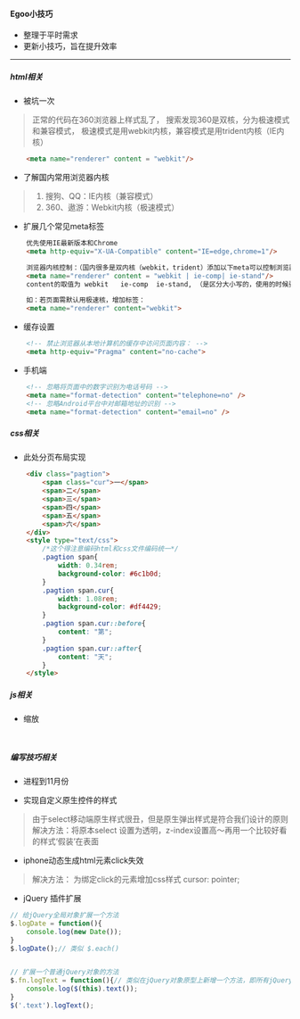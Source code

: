 #### Egoo小技巧
- 整理于平时需求
- 更新小技巧，旨在提升效率
***
##### html相关

- 被坑一次
> 正常的代码在360浏览器上样式乱了，
> 搜索发现360是双核，分为极速模式和兼容模式，
> 极速模式是用webkit内核，兼容模式是用trident内核（IE内核）
```html
    <meta name="renderer" content = "webkit"/>
```

- 了解国内常用浏览器内核
> 1. 搜狗、QQ：IE内核（兼容模式）
> 2. 360、遨游：Webkit内核（极速模式）

- 扩展几个常见meta标签

```html
    优先使用IE最新版本和Chrome
    <meta http-equiv="X-UA-Compatible" content="IE=edge,chrome=1"/>

    浏览器内核控制：（国内很多是双内核（webkit，trident）添加以下meta可以控制浏览器使用何种内核渲染）
    <meta name="renderer" content = "webkit | ie-comp| ie-stand"/>
    content的取值为 webkit   ie-comp  ie-stand, （是区分大小写的，使用的时候要注意）,分别代表webkit 内核，IE 兼容内核，IE 标准内核。

    如：若页面需默认用极速核，增加标签：
    <meta name="renderer" content="webkit">
```

- 缓存设置
```html
    <!-- 禁止浏览器从本地计算机的缓存中访问页面内容： -->
    <meta http-equiv="Pragma" content="no-cache">
```

- 手机端
```html
    <!-- 忽略将页面中的数字识别为电话号码 -->
    <meta name="format-detection" content="telephone=no" />
    <!-- 忽略Android平台中对邮箱地址的识别 -->
    <meta name="format-detection" content="email=no" />
```


##### css相关
- 此处分页布局实现
```html
    <div class="pagtion">
        <span class="cur">一</span>
        <span>二</span>
        <span>三</span>
        <span>四</span>
        <span>五</span>
        <span>六</span>
    </div>
    <style type="text/css">
        /*这个得注意编码html和css文件编码统一*/
        .pagtion span{
            width: 0.34rem;
            background-color: #6c1b0d;
        }
        .pagtion span.cur{
            width: 1.08rem;
            background-color: #df4429;
        }
        .pagtion span.cur::before{
            content: "第";
        }
        .pagtion span.cur::after{
            content: "天";
        }
    </style>
```
##### js相关
- 缩放
```javascript
    
```

##### 编写技巧相关



- 进程到11月份



- 实现自定义原生控件的样式
> 由于select移动端原生样式很丑，但是原生弹出样式是符合我们设计的原则
> 解决方法：将原本select 设置为透明，z-index设置高～再用一个比较好看的样式‘假装’在表面

- iphone动态生成html元素click失效
> 解决方法：  为绑定click的元素增加css样式   cursor: pointer;

- jQuery 插件扩展
```javascript
// 给jQuery全局对象扩展一个方法
$.logDate = function(){
    console.log(new Date());
}
$.logDate();// 类似 $.each()


// 扩展一个普通jQuery对象的方法
$.fn.logText = function(){// 类似在jQuery对象原型上新增一个方法，即所有jQuery对象都有这个方法
    console.log($(this).text());
}
$('.text').logText();
```